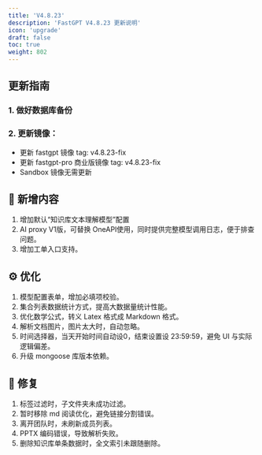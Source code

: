 ```yaml
---
title: 'V4.8.23'
description: 'FastGPT V4.8.23 更新说明'
icon: 'upgrade'
draft: false
toc: true
weight: 802
---
```


## 更新指南

### 1. 做好数据库备份

### 2. 更新镜像：

- 更新 fastgpt 镜像 tag: v4.8.23-fix
- 更新 fastgpt-pro 商业版镜像 tag: v4.8.23-fix
- Sandbox 镜像无需更新

## 🚀 新增内容

1. 增加默认“知识库文本理解模型”配置
2. AI proxy V1版，可替换 OneAPI使用，同时提供完整模型调用日志，便于排查问题。
3. 增加工单入口支持。

## ⚙️ 优化

1. 模型配置表单，增加必填项校验。
2. 集合列表数据统计方式，提高大数据量统计性能。
3. 优化数学公式，转义 Latex 格式成 Markdown 格式。
4. 解析文档图片，图片太大时，自动忽略。
5. 时间选择器，当天开始时间自动设0，结束设置设 23:59:59，避免 UI 与实际逻辑偏差。
6. 升级 mongoose 库版本依赖。

## 🐛 修复

1. 标签过滤时，子文件夹未成功过滤。
2. 暂时移除 md 阅读优化，避免链接分割错误。
3. 离开团队时，未刷新成员列表。
4. PPTX 编码错误，导致解析失败。
5. 删除知识库单条数据时，全文索引未跟随删除。